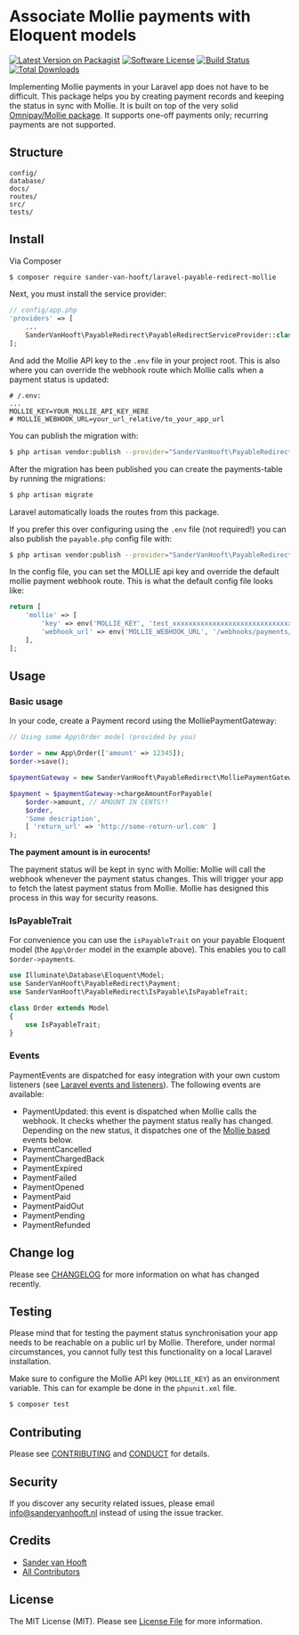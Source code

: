 # Associate Mollie payments with Eloquent models

[![Latest Version on Packagist][ico-version]][link-packagist]
[![Software License][ico-license]](LICENSE.md)
[![Build Status](https://travis-ci.org/sandervanhooft/laravel-payable-redirect-mollie.svg?branch=master)](https://travis-ci.org/sandervanhooft/laravel-payable-redirect-mollie)
[![Total Downloads][ico-downloads]][link-downloads]

Implementing Mollie payments in your Laravel app does not have to be difficult. This package helps you by creating payment records and keeping the status in sync with Mollie. It is built on top of the very solid [Omnipay/Mollie package](http://omnipay.thephpleague.com). It supports one-off payments only; recurring payments are not supported.

## Structure

```        
config/
database/
docs/
routes/
src/
tests/
```

## Install

Via Composer

``` bash
$ composer require sander-van-hooft/laravel-payable-redirect-mollie
```

Next, you must install the service provider:

``` php
// config/app.php
'providers' => [
    ...
    SanderVanHooft\PayableRedirect\PayableRedirectServiceProvider::class,
];
```

And add the Mollie API key to the `.env` file in your project root.
This is also where you can override the webhook route which Mollie calls when a payment status is updated:
``` env
# /.env:
...
MOLLIE_KEY=YOUR_MOLLIE_API_KEY_HERE
# MOLLIE_WEBHOOK_URL=your_url_relative/to_your_app_url
```

You can publish the migration with:

``` bash
$ php artisan vendor:publish --provider="SanderVanHooft\PayableRedirect\PayableRedirectServiceProvider" --tag="migrations"
```

After the migration has been published you can create the payments-table by running the migrations:

``` bash
$ php artisan migrate
```

Laravel automatically loads the routes from this package.

If you prefer this over configuring using the `.env` file (not required!) you can also publish the `payable.php` config file with:

``` bash
$ php artisan vendor:publish --provider="SanderVanHooft\PayableRedirect\PayableRedirectServiceProvider" --tag="config"
```

In the config file, you can set the MOLLIE api key and override the default mollie payment webhook route. This is what the default config file looks like:

``` php
return [
    'mollie' => [
        'key' => env('MOLLIE_KEY', 'test_xxxxxxxxxxxxxxxxxxxxxxxxxxxxxx'),
        'webhook_url' => env('MOLLIE_WEBHOOK_URL', '/webhooks/payments/mollie'),
    ],
];
```

## Usage

### Basic usage
In your code, create a Payment record using the MolliePaymentGateway:

``` php
// Using some App\Order model (provided by you)

$order = new App\Order(['amount' => 12345]);
$order->save();

$paymentGateway = new SanderVanHooft\PayableRedirect\MolliePaymentGateway;

$payment = $paymentGateway->chargeAmountForPayable(
    $order->amount, // AMOUNT IN CENTS!!
    $order,
    'Some description',
    [ 'return_url' => 'http://some-return-url.com' ]
);
```

__The payment amount is in eurocents!__

The payment status will be kept in sync with Mollie: Mollie will call the webhook whenever the payment status changes. This will trigger your app to fetch the latest payment status from Mollie. Mollie has designed this process in this way for security reasons.

### IsPayableTrait
For convenience you can use the `isPayableTrait` on your payable Eloquent model (the `App\Order` model in the example above). This enables you to call `$order->payments`.

``` php
use Illuminate\Database\Eloquent\Model;
use SanderVanHooft\PayableRedirect\Payment;
use SanderVanHooft\PayableRedirect\IsPayable\IsPayableTrait;

class Order extends Model
{
    use IsPayableTrait;
}
```

### Events
PaymentEvents are dispatched for easy integration with your own custom listeners (see [Laravel events and listeners](https://laravel.com/docs/5.4/events)). The following events are available:

- PaymentUpdated: this event is dispatched when Mollie calls the webhook. It checks whether the payment status really has changed. Depending on the new status, it dispatches one of the [Mollie based](https://www.mollie.com/nl/docs/status) events below.
- PaymentCancelled
- PaymentChargedBack
- PaymentExpired
- PaymentFailed
- PaymentOpened
- PaymentPaid
- PaymentPaidOut
- PaymentPending
- PaymentRefunded

## Change log

Please see [CHANGELOG](CHANGELOG.md) for more information on what has changed recently.

## Testing

Please mind that for testing the payment status synchronisation your app needs to be reachable on a public url by Mollie. Therefore, under normal circumstances, you cannot fully test this functionality on a local Laravel installation.

Make sure to configure the Mollie API key (`MOLLIE_KEY`) as an environment variable. This can for example be done in the `phpunit.xml` file.

``` bash
$ composer test
```

## Contributing

Please see [CONTRIBUTING](CONTRIBUTING.md) and [CONDUCT](CONDUCT.md) for details.

## Security

If you discover any security related issues, please email info@sandervanhooft.nl instead of using the issue tracker.

## Credits

- [Sander van Hooft][link-author]
- [All Contributors][link-contributors]

## License

The MIT License (MIT). Please see [License File](LICENSE.md) for more information.

[ico-version]: https://img.shields.io/packagist/v/sander-van-hooft/laravel-payable-redirect-mollie.svg?style=flat-square
[ico-license]: https://img.shields.io/badge/license-MIT-brightgreen.svg?style=flat-square
[ico-travis]: https://img.shields.io/travis/sander-van-hooft/laravel-payable-redirect-mollie/master.svg?style=flat-square
[ico-scrutinizer]: https://img.shields.io/scrutinizer/coverage/g/sander-van-hooft/laravel-payable-redirect-mollie.svg?style=flat-square
[ico-code-quality]: https://img.shields.io/scrutinizer/g/sander-van-hooft/laravel-payable-redirect-mollie.svg?style=flat-square
[ico-downloads]: https://img.shields.io/packagist/dt/sander-van-hooft/laravel-payable-redirect-mollie.svg?style=flat-square

[link-packagist]: https://packagist.org/packages/sander-van-hooft/laravel-payable-redirect-mollie
[link-downloads]: https://packagist.org/packages/sander-van-hooft/laravel-payable-redirect-mollie
[link-author]: https://github.com/sandervanhooft
[link-contributors]: ../../contributors
